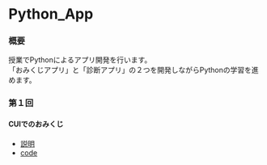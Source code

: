 # Python_App

### 概要
授業でPythonによるアプリ開発を行います。<br>
「おみくじアプリ」と「診断アプリ」の２つを開発しながらPythonの学習を進めます。<br>

### 第１回
#### CUIでのおみくじ
- [説明](https://github.com/UC-k/Python_App/blob/main/omikuji01.md)
- [code](url)
